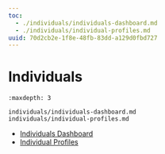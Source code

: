 ```yaml
---
toc:
  - ./individuals/individuals-dashboard.md
  - ./individuals/individual-profiles.md
uuid: 70d2cb2e-1f8e-48fb-83dd-a129d0fbd727
---
```

# Individuals

```{toctree}
:maxdepth: 3

individuals/individuals-dashboard.md
individuals/individual-profiles.md
```

- [Individuals Dashboard](./individuals/individuals-dashboard.md)
- [Individual Profiles](./individuals/individual-profiles.md)
